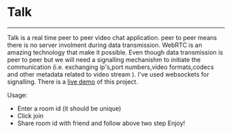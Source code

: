 # Talk
-----------
Talk is a real time peer to peer video chat application. peer to peer means there is no server involment during data transmission. 
WebRTC is an amazing technology that make it possible. Even though data transmission is peer to peer but we will need a signalling mechanishm to initiate the communication (i.e. exchanging ip's,port numbers,video formats,codecs and other metadata related to video stream ). I've used websockets for signalling. 
There is a [live demo](https://sachinsngh165.github.io/talk/) of this project.

Usage:
- Enter a room id (it should be unique)
- Click join
- Share room id with friend and follow above two step
Enjoy!
